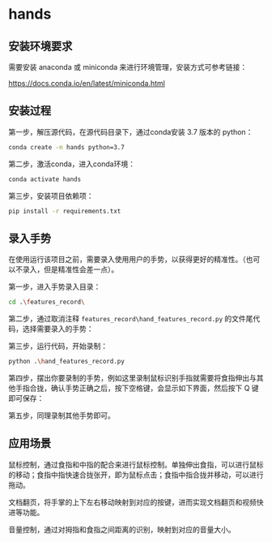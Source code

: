 # hands

## 安装环境要求

需要安装 anaconda 或 miniconda 来进行环境管理，安装方式可参考链接：

https://docs.conda.io/en/latest/miniconda.html

## 安装过程

第一步，解压源代码，在源代码目录下，通过conda安装 3.7 版本的 python：

```sh
conda create -n hands python=3.7
```

第二步，激活conda，进入conda环境：

```sh
conda activate hands
```

第三步，安装项目依赖项：

```sh
pip install -r requirements.txt
```

## 录入手势

在使用运行该项目之前，需要录入使用用户的手势，以获得更好的精准性。（也可以不录入，但是精准性会差一点）。

第一步，进入手势录入目录：

```sh
cd .\features_record\
```

第二步，通过取消注释 `features_record\hand_features_record.py` 的文件尾代码，选择需要录入的手势：

第三步，运行代码，开始录制：

```sh
python .\hand_features_record.py
```

第四步，摆出你要录制的手势，例如这里录制鼠标识别手指就需要将食指伸出与其他手指合拢，确认手势正确之后，按下空格键，会显示如下界面，然后按下 Q 键即可保存：


第五步，同理录制其他手势即可。

## 应用场景

鼠标控制，通过食指和中指的配合来进行鼠标控制。单独伸出食指，可以进行鼠标的移动；食指中指快速合拢张开，即为鼠标点击；食指中指合拢并移动，可以进行拖动。

文档翻页，将手掌的上下左右移动映射到对应的按键，进而实现文档翻页和视频快进等功能。

音量控制，通过对拇指和食指之间距离的识别，映射到对应的音量大小。
